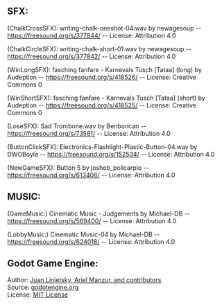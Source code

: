 ## SFX: 
(ChalkCrossSFX): writing-chalk-oneshot-04.wav by newagesoup -- https://freesound.org/s/377844/ -- License: Attribution 4.0

(ChalkCircleSFX): writing-chalk-short-01.wav by newagesoup -- https://freesound.org/s/377842/ -- License: Attribution 4.0

(WinLongSFX): fasching fanfare - Karnevals Tusch [Tataa] (long) by Audeption -- https://freesound.org/s/418526/ -- License: Creative Commons 0

(WinShortSFX): fasching fanfare - Karnevals Tusch [Tataa] (short) by Audeption -- https://freesound.org/s/418525/ -- License: Creative Commons 0

(LoseSFX): Sad Trombone.wav by Benboncan -- https://freesound.org/s/73581/ -- License: Attribution 4.0

(ButtonClickSFX): Electronics-Flashlight-Plastic-Button-04.wav by DWOBoyle -- https://freesound.org/s/152534/ -- License: Attribution 4.0

(NewGameSFX): Button 5 by josheb_policarpio -- https://freesound.org/s/613406/ -- License: Attribution 4.0

## MUSIC:
(GameMusic:) Cinematic Music - Judgements by Michael-DB -- https://freesound.org/s/569400/ -- License: Attribution 4.0

(LobbyMusic:) Cinematic Music-04 by Michael-DB -- https://freesound.org/s/624018/ -- License: Attribution 4.0

## Godot Game Engine:

Author: [Juan Linietsky, Ariel Manzur, and contributors](https://godotengine.org/contact)  
Source: [godotengine.org](https://godotengine.org/)  
License: [MIT License](https://github.com/godotengine/godot/blob/master/LICENSE.txt)
